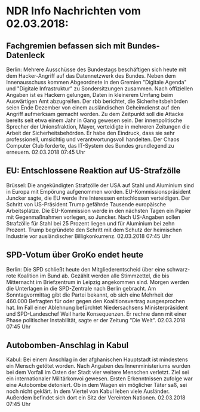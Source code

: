 # NDR Info Nachrichten vom 02.03.2018:


## Fachgremien befassen sich mit Bundes-Datenleck
Berlin: Mehrere Ausschüsse des Bundestags beschäftigen sich heute mit dem Hacker-Angriff auf das Datennetzwerk des Bundes. Neben dem Innenausschuss kommen Abgeordnete in den Gremien "Digitale Agenda" und "Digitale Infrastruktur" zu Sondersitzungen zusammen. Nach offiziellen Angaben ist es Hackern gelungen, Daten in kleinerem Umfang beim Auswärtigen Amt abzugreifen. Der rbb berichtet, die Sicherheitsbehörden seien Ende Dezember von einem ausländischen Geheimdienst auf den Angriff aufmerksam gemacht worden. Zu dem Zeitpunkt soll die Attacke bereits seit etwa einem Jahr in Gang gewesen sein. Der innenpolitische Sprecher der Unionsfraktion, Mayer, verteidigte in mehreren Zeitungen die Arbeit der Sicherheitsbehörden. Er habe den Eindruck, dass sie sehr professionell, umsichtig und verantwortungsvoll handelten. Der Chaos Computer Club forderte, das IT-System des Bundes grundlegend zu erneuern. 02.03.2018 07:45 Uhr 

## EU: Entschlossene Reaktion auf US-Strafzölle
Brüssel: Die angekündigten Strafzölle der USA auf Stahl und Aluminium	sind in Europa mit Empörung aufgenommen worden. EU-Kommissionspräsident Juncker sagte, die EU werde ihre Interessen entschlossen verteidigen. Der Schritt von US-Präsident Trump gefährde Tausende europäische Arbeitsplätze. Die EU-Kommission werde in den nächsten Tagen ein Papier mit Gegenmaßnahmen vorlegen, so Juncker. Nach US-Angaben sollen Strafzölle für Stahl bei 25 Prozent liegen und für Aluminium bei zehn Prozent. Trump begründete den Schritt mit dem Schutz der heimischen Industrie vor ausländischer Billigkonkurrenz. 02.03.2018 07:45 Uhr 

## SPD-Votum über GroKo endet heute
Berlin: Die SPD schließt heute den Mitgliederentscheid über eine schwarz-rote Koalition im Bund ab. Gezählt werden alle Stimmzettel, die bis Mitternacht im Briefzentrum in Leipzig angekommen sind. Morgen werden die Unterlagen in die SPD-Zentrale nach Berlin gebracht. Am Sonntagvormittag gibt die Partei bekannt, ob sich eine Mehrheit der 460.000 Befragten für oder gegen den Koalitionsvertrag ausgesprochen hat. Im Fall einer Ablehnung befürchtet Niedersachsens Ministerpräsident und SPD-Landeschef Weil harte Konsequenzen. Er rechne dann mit einer Phase politischer Instabilität, sagte er der Zeitung "Die Welt". 02.03.2018 07:45 Uhr 

## Autobomben-Anschlag in Kabul
Kabul: Bei einem Anschlag in der afghanischen Hauptstadt ist mindestens ein Mensch getötet worden. Nach Angaben des Innenministeriums wurden bei dem Vorfall im Osten der Stadt vier weitere Menschen verletzt. Ziel sei ein internationaler Militärkonvoi gewesen. Ersten Erkenntnissen zufolge war eine Autobombe detoniert. Ob in dem Wagen ein möglicher Täter saß, sei noch nicht geklärt. In dem Viertel von Kabul leben viele Ausländer. Außerdem befindet sich dort ein Sitz der Vereinten Nationen. 02.03.2018 07:45 Uhr 

